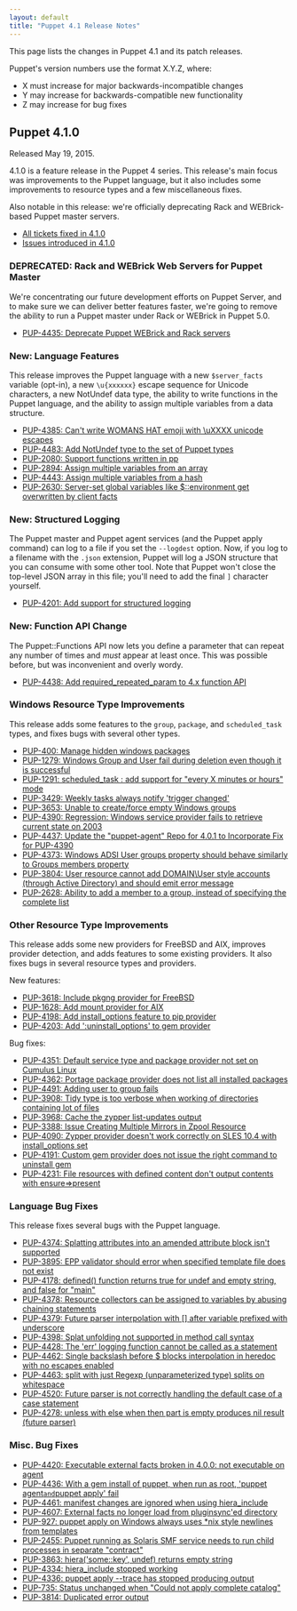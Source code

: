 ```yaml
---
layout: default
title: "Puppet 4.1 Release Notes"
---
```


This page lists the changes in Puppet 4.1 and its patch releases.

Puppet's version numbers use the format X.Y.Z, where:

* X must increase for major backwards-incompatible changes
* Y may increase for backwards-compatible new functionality
* Z may increase for bug fixes

## Puppet 4.1.0

Released May 19, 2015.

4.1.0 is a feature release in the Puppet 4 series. This release's main focus was improvements to the Puppet language, but it also includes some improvements to resource types and a few miscellaneous fixes.

Also notable in this release: we're officially deprecating Rack and WEBrick-based Puppet master servers.

* [All tickets fixed in 4.1.0](https://tickets.puppetlabs.com/issues/?filter=14310)
* [Issues introduced in 4.1.0](https://tickets.puppetlabs.com/issues/?filter=14309)

### DEPRECATED: Rack and WEBrick Web Servers for Puppet Master

We're concentrating our future development efforts on Puppet Server, and to make sure we can deliver better features faster, we're going to remove the ability to run a Puppet master under Rack or WEBrick in Puppet 5.0.

* [PUP-4435: Deprecate Puppet WEBrick and Rack servers](https://tickets.puppetlabs.com/browse/PUP-4435)

### New: Language Features

This release improves the Puppet language with a new `$server_facts` variable (opt-in), a new `\u{xxxxxx}` escape sequence for Unicode characters, a new NotUndef data type, the ability to write functions in the Puppet language, and the ability to assign multiple variables from a data structure.

* [PUP-4385: Can't write WOMANS HAT emoji with \uXXXX unicode escapes](https://tickets.puppetlabs.com/browse/PUP-4385)
* [PUP-4483: Add NotUndef type to the set of Puppet types](https://tickets.puppetlabs.com/browse/PUP-4483)
* [PUP-2080: Support functions written in pp](https://tickets.puppetlabs.com/browse/PUP-2080)
* [PUP-2894: Assign multiple variables from an array](https://tickets.puppetlabs.com/browse/PUP-2894)
* [PUP-4443: Assign multiple variables from a hash](https://tickets.puppetlabs.com/browse/PUP-4443)
* [PUP-2630: Server-set global variables like $::environment get overwritten by client facts](https://tickets.puppetlabs.com/browse/PUP-2630)

### New: Structured Logging

The Puppet master and Puppet agent services (and the Puppet apply command) can log to a file if you set the `--logdest` option. Now, if you log to a filename with the `.json` extension, Puppet will log a JSON structure that you can consume with some other tool. Note that Puppet won't close the top-level JSON array in this file; you'll need to add the final `]` character yourself.

* [PUP-4201: Add support for structured logging](https://tickets.puppetlabs.com/browse/PUP-4201)

### New: Function API Change

The Puppet::Functions API now lets you define a parameter that can repeat any number of times and _must_ appear at least once. This was possible before, but was inconvenient and overly wordy.

* [PUP-4438: Add required_repeated_param to 4.x function API](https://tickets.puppetlabs.com/browse/PUP-4438)

### Windows Resource Type Improvements

This release adds some features to the `group`, `package`, and `scheduled_task` types, and fixes bugs with several other types.

* [PUP-400: Manage hidden windows packages](https://tickets.puppetlabs.com/browse/PUP-400)
* [PUP-1279: Windows Group and User fail during deletion even though it is successful](https://tickets.puppetlabs.com/browse/PUP-1279)
* [PUP-1291: scheduled_task : add support for "every X minutes or hours" mode](https://tickets.puppetlabs.com/browse/PUP-1291)
* [PUP-3429: Weekly tasks always notify 'trigger changed'](https://tickets.puppetlabs.com/browse/PUP-3429)
* [PUP-3653: Unable to create/force empty Windows groups](https://tickets.puppetlabs.com/browse/PUP-3653)
* [PUP-4390: Regression: Windows service provider fails to retrieve current state on 2003](https://tickets.puppetlabs.com/browse/PUP-4390)
* [PUP-4437: Update the "puppet-agent" Repo for 4.0.1 to Incorporate Fix for PUP-4390](https://tickets.puppetlabs.com/browse/PUP-4437)
* [PUP-4373: Windows ADSI User groups property should behave similarly to Groups members property](https://tickets.puppetlabs.com/browse/PUP-4373)
* [PUP-3804: User resource cannot add DOMAIN\User style accounts (through Active Directory) and should emit error message](https://tickets.puppetlabs.com/browse/PUP-3804)
* [PUP-2628: Ability to add a member to a group, instead of specifying the complete list](https://tickets.puppetlabs.com/browse/PUP-2628)

### Other Resource Type Improvements

This release adds some new providers for FreeBSD and AIX, improves provider detection, and adds features to some existing providers. It also fixes bugs in several resource types and providers.

New features:

* [PUP-3618: Include pkgng provider for FreeBSD](https://tickets.puppetlabs.com/browse/PUP-3618)
* [PUP-1628: Add mount provider for AIX](https://tickets.puppetlabs.com/browse/PUP-1628)
* [PUP-4198: Add install_options feature to pip provider](https://tickets.puppetlabs.com/browse/PUP-4198)
* [PUP-4203: Add ':uninstall_options' to gem provider](https://tickets.puppetlabs.com/browse/PUP-4203)

Bug fixes:

* [PUP-4351: Default service type and package provider not set on Cumulus Linux](https://tickets.puppetlabs.com/browse/PUP-4351)
* [PUP-4362: Portage package provider does not list all installed packages](https://tickets.puppetlabs.com/browse/PUP-4362)
* [PUP-4491: Adding user to group fails](https://tickets.puppetlabs.com/browse/PUP-4491)
* [PUP-3908: Tidy type is too verbose when working of directories containing lot of files](https://tickets.puppetlabs.com/browse/PUP-3908)
* [PUP-3968: Cache the zypper list-updates output](https://tickets.puppetlabs.com/browse/PUP-3968)
* [PUP-3388: Issue Creating Multiple Mirrors in Zpool Resource](https://tickets.puppetlabs.com/browse/PUP-3388)
* [PUP-4090: Zypper provider doesn't work correctly on SLES 10.4 with install_options set](https://tickets.puppetlabs.com/browse/PUP-4090)
* [PUP-4191: Custom gem provider does not issue the right command to uninstall gem](https://tickets.puppetlabs.com/browse/PUP-4191)
* [PUP-4231: File resources with defined content don't output contents with ensure=>present](https://tickets.puppetlabs.com/browse/PUP-4231)

### Language Bug Fixes

This release fixes several bugs with the Puppet language.

* [PUP-4374: Splatting attributes into an amended attribute block isn't supported](https://tickets.puppetlabs.com/browse/PUP-4374)
* [PUP-3895: EPP validator should error when specified template file does not exist](https://tickets.puppetlabs.com/browse/PUP-3895)
* [PUP-4178: defined() function returns true for undef and empty string, and false for "main"](https://tickets.puppetlabs.com/browse/PUP-4178)
* [PUP-4378: Resource collectors can be assigned to variables by abusing chaining statements](https://tickets.puppetlabs.com/browse/PUP-4378)
* [PUP-4379: Future parser interpolation with [] after variable prefixed with underscore](https://tickets.puppetlabs.com/browse/PUP-4379)
* [PUP-4398: Splat unfolding not supported in method call syntax](https://tickets.puppetlabs.com/browse/PUP-4398)
* [PUP-4428: The 'err' logging function cannot be called as a statement](https://tickets.puppetlabs.com/browse/PUP-4428)
* [PUP-4462: Single backslash before $ blocks interpolation in heredoc with no escapes enabled](https://tickets.puppetlabs.com/browse/PUP-4462)
* [PUP-4463: split with just Regexp (unparameterized type) splits on whitespace](https://tickets.puppetlabs.com/browse/PUP-4463)
* [PUP-4520: Future parser is not correctly handling the default case of a case statement](https://tickets.puppetlabs.com/browse/PUP-4520)
* [PUP-4278: unless with else when then part is empty produces nil result (future parser)](https://tickets.puppetlabs.com/browse/PUP-4278)

### Misc. Bug Fixes

* [PUP-4420: Executable external facts broken in 4.0.0: not executable on agent](https://tickets.puppetlabs.com/browse/PUP-4420)
* [PUP-4436: With a gem install of puppet, when run as root, 'puppet agent` and `puppet apply' fail](https://tickets.puppetlabs.com/browse/PUP-4436)
* [PUP-4461: manifest changes are ignored when using hiera_include](https://tickets.puppetlabs.com/browse/PUP-4461)
* [PUP-4607: External facts no longer load from pluginsync'ed directory](https://tickets.puppetlabs.com/browse/PUP-4607)
* [PUP-927: puppet apply on Windows always uses *nix style newlines from templates](https://tickets.puppetlabs.com/browse/PUP-927)
* [PUP-2455: Puppet running as Solaris SMF service needs to run child processes in separate "contract"](https://tickets.puppetlabs.com/browse/PUP-2455)
* [PUP-3863: hiera('some::key', undef) returns empty string](https://tickets.puppetlabs.com/browse/PUP-3863)
* [PUP-4334: hiera_include stopped working](https://tickets.puppetlabs.com/browse/PUP-4334)
* [PUP-4336: puppet apply --trace has stopped producing output](https://tickets.puppetlabs.com/browse/PUP-4336)
* [PUP-735: Status unchanged when "Could not apply complete catalog"](https://tickets.puppetlabs.com/browse/PUP-735)
* [PUP-3814: Duplicated error output](https://tickets.puppetlabs.com/browse/PUP-3814)






